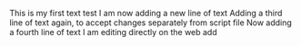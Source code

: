 This is my first text test
I am now adding a new line of text
Adding a third line of text again, to accept changes separately from script file
Now adding a fourth line of text 
I am editing directly on the web
add
